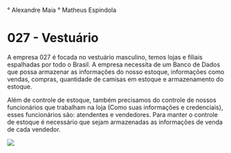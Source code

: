 ° Alexandre Maia
° Matheus Espindola

#  027 - Vestuário 

A empresa 027 é focada no vestuário masculino, temos lojas e filiais espalhadas por todo o Brasil. A empresa necessita de um Banco de Dados que possa armazenar as informações do nosso estoque, informações como vendas, compras, quantidade de camisas em estoque e armazenamento do estoque.  

Além de controle de estoque, também precisamos do controle de nossos funcionários que trabalham na loja (Como suas informações e credenciais), esses funcionários são: atendentes e vendedores. Para manter o controle de estoque é necessário que sejam armazenadas as informações de venda de cada vendedor.




<img src="https://user-images.githubusercontent.com/50869403/78087459-8e20ed80-7397-11ea-8a5c-40194471337c.jpg" text-align: center> 
